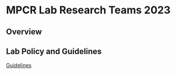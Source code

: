 # MPCR Lab Research Teams 2023

## Overview


## Lab Policy and Guidelines

[Guidelines](https://docs.google.com/document/d/1XnSNExhDQ04Vyb5R4BooUckOY-WOJLk3E5WHKAEdFmw/edit?usp=sharing)

